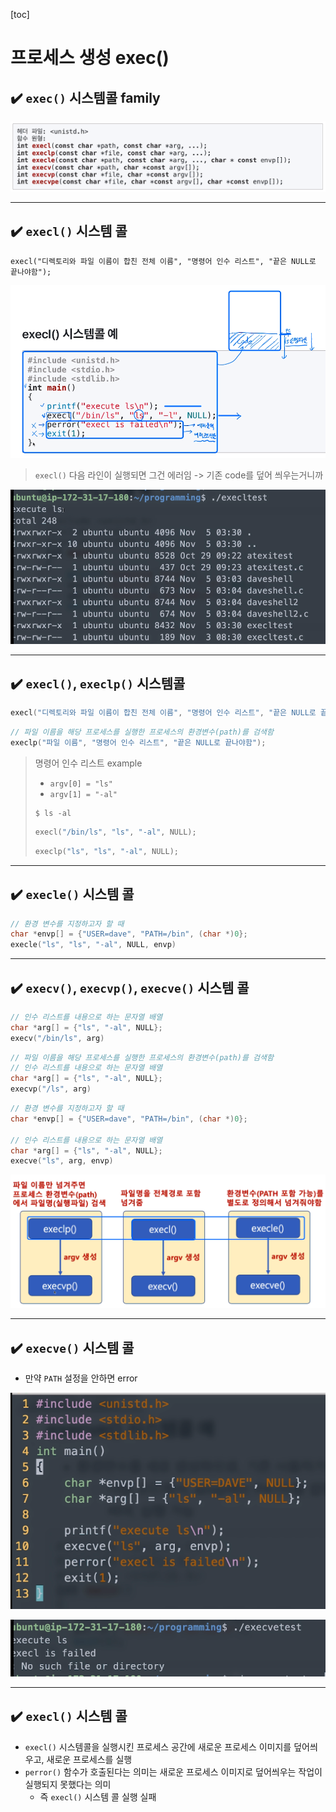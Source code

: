 [toc]

# 프로세스 생성 exec()

## :heavy_check_mark: `exec()` 시스템콜 family

![image-20210308172615499](assets/image-20210308172615499.png)





<hr>

## :heavy_check_mark: `execl()` 시스템 콜

`execl("디렉토리와 파일 이름이 합친 전체 이름", "명령어 인수 리스트", "끝은 NULL로 끝나야함");`

![image-20210308173153389](assets/image-20210308173153389.png)

> `execl()` 다음 라인이 실행되면 그건 에러임 -> 기존 code를 덮어 씌우는거니까

![image-20210308173322859](assets/image-20210308173322859.png)





<hr>

## :heavy_check_mark: `execl()`, `execlp()` 시스템콜


```c
execl("디렉토리와 파일 이름이 합친 전체 이름", "명령어 인수 리스트", "끝은 NULL로 끝나야함");
```

```c
// 파일 이름을 해당 프로세스를 실행한 프로세스의 환경변수(path)를 검색함
execlp("파일 이름", "명령어 인수 리스트", "끝은 NULL로 끝나야함");
```

> 명령어 인수 리스트 example
>
> - `argv[0] = "ls"`
> - `argv[1] = "-al"`
>
> ```shell
> $ ls -al
> ```
>
> ```c
> execl("/bin/ls", "ls", "-al", NULL);
> ```
>
> ```c
> execlp("ls", "ls", "-al", NULL);
> ```





<hr>

## :heavy_check_mark: `execle()` 시스템 콜


```c
// 환경 변수를 지정하고자 할 때
char *envp[] = {"USER=dave", "PATH=/bin", (char *)0};
execle("ls", "ls", "-al", NULL, envp)
```





<hr>


## :heavy_check_mark: `execv()`, `execvp()`, `execve()` 시스템 콜

```c
// 인수 리스트를 내용으로 하는 문자열 배열
char *arg[] = {"ls", "-al", NULL};
execv("/bin/ls", arg)
```

```c
// 파일 이름을 해당 프로세스를 실행한 프로세스의 환경변수(path)를 검색함
// 인수 리스트를 내용으로 하는 문자열 배열
char *arg[] = {"ls", "-al", NULL};
execvp("/ls", arg)
```

```c
// 환경 변수를 지정하고자 할 때
char *envp[] = {"USER=dave", "PATH=/bin", (char *)0};

// 인수 리스트를 내용으로 하는 문자열 배열
char *arg[] = {"ls", "-al", NULL};
execve("ls", arg, envp)
```

![image-20210308175844020](assets/image-20210308175844020.png)





<hr>

## :heavy_check_mark: `execve()` 시스템 콜

- 만약 `PATH` 설정을 안하면 error

![image-20210308180114021](assets/image-20210308180114021.png)

![image-20210308180216141](assets/image-20210308180216141.png)



<hr>

## :heavy_check_mark: `execl()` 시스템 콜

- `execl()` 시스템콜을 실행시킨 프로세스 공간에 새로운 프로세스 이미지를 덮어씌우고, 새로운 프로세스를 실행
- `perror()` 함수가 호출된다는 의미는 새로운 프로세스 이미지로 덮어씌우는 작업이 실행되지 못했다는 의미
  - 즉 `execl()` 시스템 콜 실행 실패






